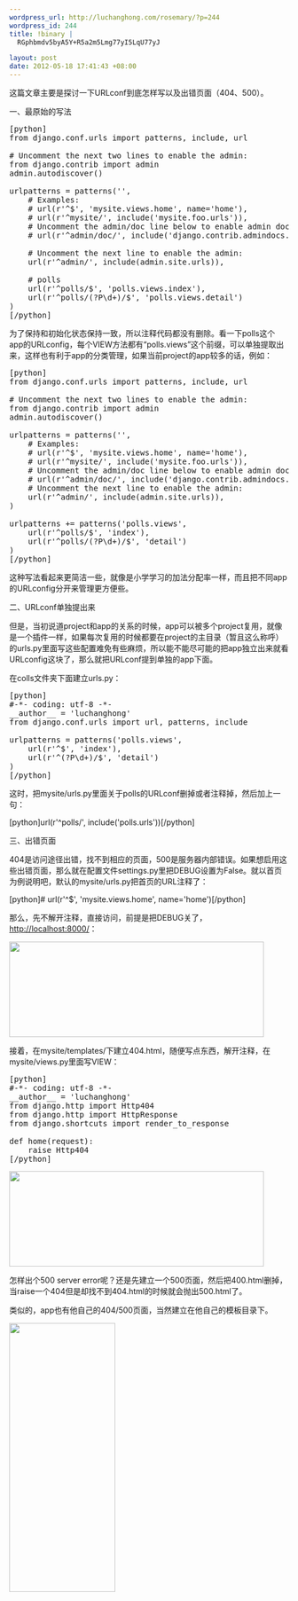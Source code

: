 ```yaml
--- 
wordpress_url: http://luchanghong.com/rosemary/?p=244
wordpress_id: 244
title: !binary |
  RGphbmdv5byA5Y+R5a2m5Lmg77yI5LqU77yJ

layout: post
date: 2012-05-18 17:41:43 +08:00
---
```

这篇文章主要是探讨一下URLconf到底怎样写以及出错页面（404、500）。

一、最原始的写法
<pre>[python]
from django.conf.urls import patterns, include, url

# Uncomment the next two lines to enable the admin:
from django.contrib import admin
admin.autodiscover()

urlpatterns = patterns('',
    # Examples:
    # url(r'^$', 'mysite.views.home', name='home'),
    # url(r'^mysite/', include('mysite.foo.urls')),
    # Uncomment the admin/doc line below to enable admin documentation:
    # url(r'^admin/doc/', include('django.contrib.admindocs.urls')),

    # Uncomment the next line to enable the admin:
    url(r'^admin/', include(admin.site.urls)),

    # polls
    url(r'^polls/$', 'polls.views.index'),
    url(r'^polls/(?P\d+)/$', 'polls.views.detail')
)
[/python]</pre>
为了保持和初始化状态保持一致，所以注释代码都没有删除。看一下polls这个app的URLconfig，每个VIEW方法都有“polls.views”这个前缀，可以单独提取出来，这样也有利于app的分类管理，如果当前project的app较多的话，例如：
<pre>[python]
from django.conf.urls import patterns, include, url

# Uncomment the next two lines to enable the admin:
from django.contrib import admin
admin.autodiscover()

urlpatterns = patterns('',
    # Examples:
    # url(r'^$', 'mysite.views.home', name='home'),
    # url(r'^mysite/', include('mysite.foo.urls')),
    # Uncomment the admin/doc line below to enable admin documentation:
    # url(r'^admin/doc/', include('django.contrib.admindocs.urls')),
    # Uncomment the next line to enable the admin:
    url(r'^admin/', include(admin.site.urls)),
)

urlpatterns += patterns('polls.views',
    url(r'^polls/$', 'index'),
    url(r'^polls/(?P\d+)/$', 'detail')
)
[/python]</pre>
这种写法看起来更简洁一些，就像是小学学习的加法分配率一样，而且把不同app的URLconfig分开来管理更方便些。

二、URLconf单独提出来

但是，当初说道project和app的关系的时候，app可以被多个project复用，就像是一个插件一样，如果每次复用的时候都要在project的主目录（暂且这么称呼）的urls.py里面写这些配置难免有些麻烦，所以能不能尽可能的把app独立出来就看URLconfig这块了，那么就把URLconf提到单独的app下面。

在colls文件夹下面建立urls.py：
<pre>[python]
#-*- coding: utf-8 -*-
__author__ = 'luchanghong'
from django.conf.urls import url, patterns, include

urlpatterns = patterns('polls.views',
    url(r'^$', 'index'),
    url(r'^(?P\d+)/$', 'detail')
)
[/python]</pre>
这时，把mysite/urls.py里面关于polls的URLconf删掉或者注释掉，然后加上一句：

[python]url(r'^polls/', include('polls.urls'))[/python]

三、出错页面

404是访问途径出错，找不到相应的页面，500是服务器内部错误。如果想启用这些出错页面，那么就在配置文件settings.py里把DEBUG设置为False。就以首页为例说明吧，默认的mysite/urls.py把首页的URL注释了：

[python]# url(r'^$', 'mysite.views.home', name='home')[/python]

那么，先不解开注释，直接访问，前提是把DEBUG关了，<a href="http://localhost:8000/">http://localhost:8000/</a>：

<a href="http://luchanghong.com/rosemary/wp-content/uploads/2012/05/404-1.jpg"><img class="alignnone size-full wp-image-247" title="404-1" src="http://luchanghong.com/rosemary/wp-content/uploads/2012/05/404-1.jpg" alt="" width="459" height="172" /></a>

接着，在mysite/templates/下建立404.html，随便写点东西，解开注释，在mysite/views.py里面写VIEW：
<pre>[python]
#-*- coding: utf-8 -*-
__author__ = 'luchanghong'
from django.http import Http404
from django.http import HttpResponse
from django.shortcuts import render_to_response

def home(request):
    raise Http404
[/python]</pre>
<a href="http://luchanghong.com/rosemary/wp-content/uploads/2012/05/404page.jpg"><img class="alignnone size-full wp-image-248" title="404page" src="http://luchanghong.com/rosemary/wp-content/uploads/2012/05/404page.jpg" alt="" width="459" height="172" /></a>

怎样出个500 server error呢？还是先建立一个500页面，然后把400.html删掉，当raise一个404但是却找不到404.html的时候就会抛出500.html了。

类似的，app也有他自己的404/500页面，当然建立在他自己的模板目录下。

<a href="http://luchanghong.com/rosemary/wp-content/uploads/2012/05/files.jpg"><img class="alignnone size-full wp-image-249" title="files" src="http://luchanghong.com/rosemary/wp-content/uploads/2012/05/files.jpg" alt="" width="191" height="485" /></a>
